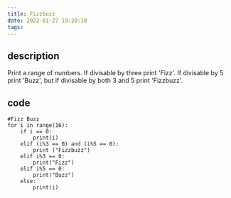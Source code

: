 ```yaml
---
title: Fizzbuzz
date: 2022-01-27 19:20:10
tags:
---
```

## description 
Print a range of numbers. If divisable by three print 'Fizz'. If divisable by 5 print 'Buzz', but if divisable by both 3 and 5 print 'Fizzbuzz'.

## code
```
#Fizz Buzz
for i in range(16):
    if i == 0:
        print(i)
    elif (i%3 == 0) and (i%5 == 0):
        print ("Fizzbuzz")
    elif i%3 == 0:
        print("Fizz")
    elif i%5 == 0:
        print("Buzz")
    else:
        print(i)
```